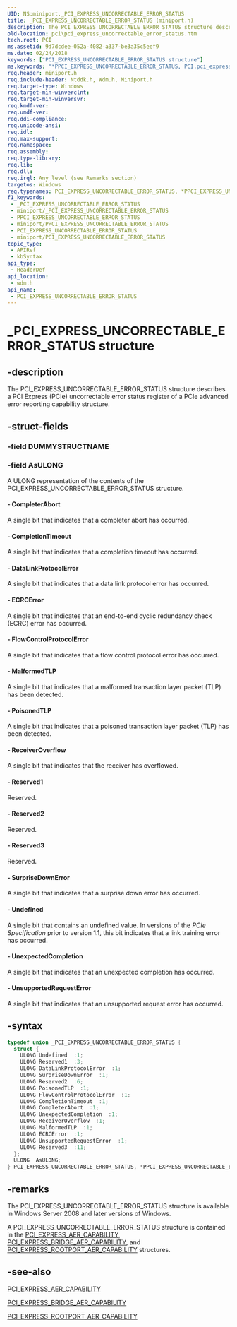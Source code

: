 ```yaml
---
UID: NS:miniport._PCI_EXPRESS_UNCORRECTABLE_ERROR_STATUS
title: _PCI_EXPRESS_UNCORRECTABLE_ERROR_STATUS (miniport.h)
description: The PCI_EXPRESS_UNCORRECTABLE_ERROR_STATUS structure describes a PCI Express (PCIe) uncorrectable error status register of a PCIe advanced error reporting capability structure.
old-location: pci\pci_express_uncorrectable_error_status.htm
tech.root: PCI
ms.assetid: 9d7dcdee-052a-4082-a337-be3a35c5eef9
ms.date: 02/24/2018
keywords: ["PCI_EXPRESS_UNCORRECTABLE_ERROR_STATUS structure"]
ms.keywords: "*PPCI_EXPRESS_UNCORRECTABLE_ERROR_STATUS, PCI.pci_express_uncorrectable_error_status, PCI_EXPRESS_UNCORRECTABLE_ERROR_STATUS, PCI_EXPRESS_UNCORRECTABLE_ERROR_STATUS union [Buses], PPCI_EXPRESS_UNCORRECTABLE_ERROR_STATUS, PPCI_EXPRESS_UNCORRECTABLE_ERROR_STATUS union pointer [Buses], _PCI_EXPRESS_UNCORRECTABLE_ERROR_STATUS, pci_struct_9341a010-06c8-46ee-931f-2a67756c12d2.xml, wdm/PCI_EXPRESS_UNCORRECTABLE_ERROR_STATUS, wdm/PPCI_EXPRESS_UNCORRECTABLE_ERROR_STATUS"
req.header: miniport.h
req.include-header: Ntddk.h, Wdm.h, Miniport.h
req.target-type: Windows
req.target-min-winverclnt: 
req.target-min-winversvr: 
req.kmdf-ver: 
req.umdf-ver: 
req.ddi-compliance: 
req.unicode-ansi: 
req.idl: 
req.max-support: 
req.namespace: 
req.assembly: 
req.type-library: 
req.lib: 
req.dll: 
req.irql: Any level (see Remarks section)
targetos: Windows
req.typenames: PCI_EXPRESS_UNCORRECTABLE_ERROR_STATUS, *PPCI_EXPRESS_UNCORRECTABLE_ERROR_STATUS
f1_keywords:
 - _PCI_EXPRESS_UNCORRECTABLE_ERROR_STATUS
 - miniport/_PCI_EXPRESS_UNCORRECTABLE_ERROR_STATUS
 - PPCI_EXPRESS_UNCORRECTABLE_ERROR_STATUS
 - miniport/PPCI_EXPRESS_UNCORRECTABLE_ERROR_STATUS
 - PCI_EXPRESS_UNCORRECTABLE_ERROR_STATUS
 - miniport/PCI_EXPRESS_UNCORRECTABLE_ERROR_STATUS
topic_type:
 - APIRef
 - kbSyntax
api_type:
 - HeaderDef
api_location:
 - wdm.h
api_name:
 - PCI_EXPRESS_UNCORRECTABLE_ERROR_STATUS
---
```


# _PCI_EXPRESS_UNCORRECTABLE_ERROR_STATUS structure


## -description

The PCI_EXPRESS_UNCORRECTABLE_ERROR_STATUS structure describes a PCI Express (PCIe) uncorrectable error status register of a PCIe advanced error reporting capability structure.

## -struct-fields

### -field DUMMYSTRUCTNAME

### -field AsULONG

A ULONG representation of the contents of the PCI_EXPRESS_UNCORRECTABLE_ERROR_STATUS structure.


#### - CompleterAbort

A single bit that indicates that a completer abort has occurred.


#### - CompletionTimeout

A single bit that indicates that a completion timeout has occurred.


#### - DataLinkProtocolError

A single bit that indicates that a data link protocol error has occurred.


#### - ECRCError

A single bit that indicates that an end-to-end cyclic redundancy check (ECRC) error has occurred.


#### - FlowControlProtocolError

A single bit that indicates that a flow control protocol error has occurred.


#### - MalformedTLP

A single bit that indicates that a malformed transaction layer packet (TLP) has been detected.


#### - PoisonedTLP

A single bit that indicates that a poisoned transaction layer packet (TLP) has been detected.


#### - ReceiverOverflow

A single bit that indicates that the receiver has overflowed.


#### - Reserved1

Reserved.


#### - Reserved2

Reserved.


#### - Reserved3

Reserved.


#### - SurpriseDownError

A single bit that indicates that a surprise down error has occurred.


#### - Undefined

A single bit that contains an undefined value. In versions of the <i>PCIe Specification</i> prior to version 1.1, this bit indicates that a link training error has occurred.


#### - UnexpectedCompletion

A single bit that indicates that an unexpected completion has occurred.


#### - UnsupportedRequestError

A single bit that indicates that an unsupported request error has occurred.

## -syntax

```cpp
typedef union _PCI_EXPRESS_UNCORRECTABLE_ERROR_STATUS {
  struct {
    ULONG Undefined  :1;
    ULONG Reserved1  :3;
    ULONG DataLinkProtocolError  :1;
    ULONG SurpriseDownError  :1;
    ULONG Reserved2  :6;
    ULONG PoisonedTLP  :1;
    ULONG FlowControlProtocolError  :1;
    ULONG CompletionTimeout  :1;
    ULONG CompleterAbort  :1;
    ULONG UnexpectedCompletion  :1;
    ULONG ReceiverOverflow  :1;
    ULONG MalformedTLP  :1;
    ULONG ECRCError  :1;
    ULONG UnsupportedRequestError  :1;
    ULONG Reserved3  :11;
  };
  ULONG  AsULONG;
} PCI_EXPRESS_UNCORRECTABLE_ERROR_STATUS, *PPCI_EXPRESS_UNCORRECTABLE_ERROR_STATUS;
```

## -remarks

The PCI_EXPRESS_UNCORRECTABLE_ERROR_STATUS structure is available in Windows Server 2008 and later versions of Windows.

A PCI_EXPRESS_UNCORRECTABLE_ERROR_STATUS structure is contained in the <a href="https://docs.microsoft.com/windows-hardware/drivers/ddi/wdm/ns-wdm-_pci_express_aer_capability">PCI_EXPRESS_AER_CAPABILITY</a>, <a href="https://docs.microsoft.com/windows-hardware/drivers/ddi/wdm/ns-wdm-_pci_express_bridge_aer_capability">PCI_EXPRESS_BRIDGE_AER_CAPABILITY</a>, and <a href="https://docs.microsoft.com/windows-hardware/drivers/ddi/wdm/ns-wdm-_pci_express_rootport_aer_capability">PCI_EXPRESS_ROOTPORT_AER_CAPABILITY</a> structures.

## -see-also

<a href="https://docs.microsoft.com/windows-hardware/drivers/ddi/wdm/ns-wdm-_pci_express_aer_capability">PCI_EXPRESS_AER_CAPABILITY</a>



<a href="https://docs.microsoft.com/windows-hardware/drivers/ddi/wdm/ns-wdm-_pci_express_bridge_aer_capability">PCI_EXPRESS_BRIDGE_AER_CAPABILITY</a>



<a href="https://docs.microsoft.com/windows-hardware/drivers/ddi/wdm/ns-wdm-_pci_express_rootport_aer_capability">PCI_EXPRESS_ROOTPORT_AER_CAPABILITY</a>


